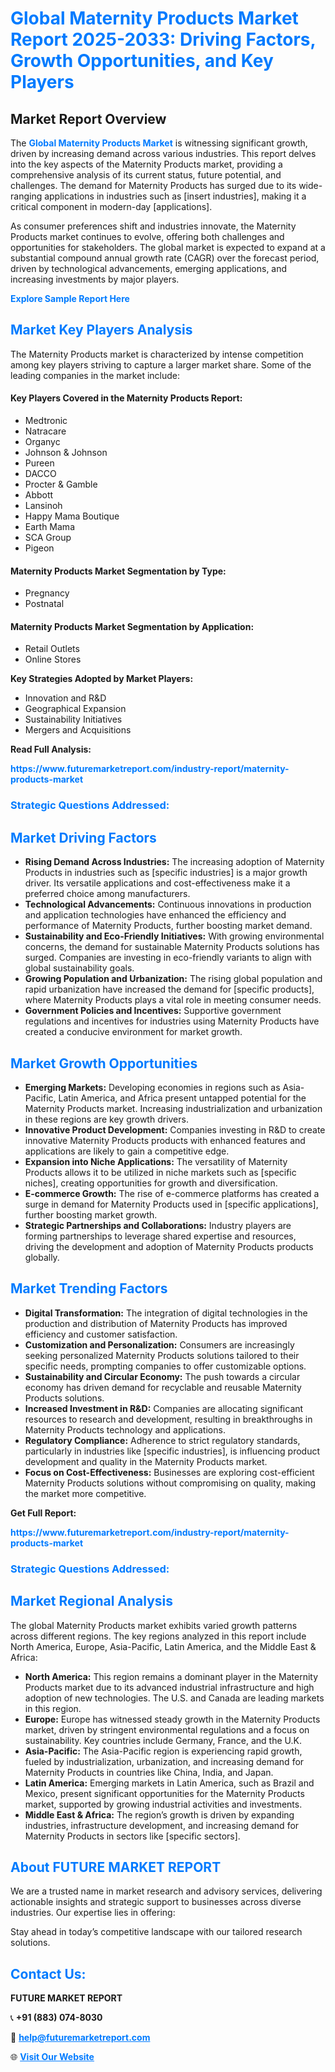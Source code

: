 <h1 style="color: #007BFF;">Global Maternity Products Market Report 2025-2033: Driving Factors, Growth Opportunities, and Key Players</h1>

<section id="overview">
<h2>Market Report Overview</h2>
<p>The <a href="https://www.futuremarketreport.com/industry-report/maternity-products-market" style="color: #007BFF; text-decoration: none;"><strong>Global Maternity Products Market</strong></a> is witnessing significant growth, driven by increasing demand across various industries. This report delves into the key aspects of the Maternity Products market, providing a comprehensive analysis of its current status, future potential, and challenges. The demand for Maternity Products has surged due to its wide-ranging applications in industries such as [insert industries], making it a critical component in modern-day [applications].</p>
<p>As consumer preferences shift and industries innovate, the Maternity Products market continues to evolve, offering both challenges and opportunities for stakeholders. The global market is expected to expand at a substantial compound annual growth rate (CAGR) over the forecast period, driven by technological advancements, emerging applications, and increasing investments by major players.</p>
</section>

<section id="overview">
<p><a href="https://www.futuremarketreport.com/request-sample/reportId=44047" style="color: #007BFF; text-decoration: none;"><strong>Explore Sample Report Here</strong></a></p>
</section>

<section id="key-players">
<h2 style="color: #007BFF;">Market Key Players Analysis</h2>
<p>The Maternity Products market is characterized by intense competition among key players striving to capture a larger market share. Some of the leading companies in the market include:</p>
<h4>Key Players Covered in the Maternity Products Report:</h4>
<ul><li>Medtronic</li><li>Natracare</li><li>Organyc</li><li>Johnson &amp; Johnson</li><li>Pureen</li><li>DACCO</li><li>Procter &amp; Gamble</li><li>Abbott</li><li>Lansinoh</li><li>Happy Mama Boutique</li><li>Earth Mama</li><li>SCA Group</li><li>Pigeon</li></ul>
<h4>Maternity Products Market Segmentation by Type:</h4>
<ul><li>Pregnancy</li><li>Postnatal</li></ul>

<h4>Maternity Products Market Segmentation by Application:</h4>
<ul><li>Retail Outlets</li><li>Online Stores</li></ul>
<p><strong>Key Strategies Adopted by Market Players:</strong></p>
<ul>
<li>Innovation and R&D</li>
<li>Geographical Expansion</li>
<li>Sustainability Initiatives</li>
<li>Mergers and Acquisitions</li>
</ul>
</section>

<section>
<p><strong>Read Full Analysis: </strong></p><a href="https://www.futuremarketreport.com/industry-report/maternity-products-market" style="color: #007BFF; text-decoration: none;"><strong>https://www.futuremarketreport.com/industry-report/maternity-products-market</strong></a>
<h3 style="color: #007BFF;">Strategic Questions Addressed:</h3>
</section>

<section id="driving-factors">
<h2 style="color: #007BFF;">Market Driving Factors</h2>
<ul>
<li><strong>Rising Demand Across Industries:</strong> The increasing adoption of Maternity Products in industries such as [specific industries] is a major growth driver. Its versatile applications and cost-effectiveness make it a preferred choice among manufacturers.</li>
<li><strong>Technological Advancements:</strong> Continuous innovations in production and application technologies have enhanced the efficiency and performance of Maternity Products, further boosting market demand.</li>
<li><strong>Sustainability and Eco-Friendly Initiatives:</strong> With growing environmental concerns, the demand for sustainable Maternity Products solutions has surged. Companies are investing in eco-friendly variants to align with global sustainability goals.</li>
<li><strong>Growing Population and Urbanization:</strong> The rising global population and rapid urbanization have increased the demand for [specific products], where Maternity Products plays a vital role in meeting consumer needs.</li>
<li><strong>Government Policies and Incentives:</strong> Supportive government regulations and incentives for industries using Maternity Products have created a conducive environment for market growth.</li>
</ul>
</section>

<section id="growth-opportunities">
<h2 style="color: #007BFF;">Market Growth Opportunities</h2>
<ul>
<li><strong>Emerging Markets:</strong> Developing economies in regions such as Asia-Pacific, Latin America, and Africa present untapped potential for the Maternity Products market. Increasing industrialization and urbanization in these regions are key growth drivers.</li>
<li><strong>Innovative Product Development:</strong> Companies investing in R&D to create innovative Maternity Products products with enhanced features and applications are likely to gain a competitive edge.</li>
<li><strong>Expansion into Niche Applications:</strong> The versatility of Maternity Products allows it to be utilized in niche markets such as [specific niches], creating opportunities for growth and diversification.</li>
<li><strong>E-commerce Growth:</strong> The rise of e-commerce platforms has created a surge in demand for Maternity Products used in [specific applications], further boosting market growth.</li>
<li><strong>Strategic Partnerships and Collaborations:</strong> Industry players are forming partnerships to leverage shared expertise and resources, driving the development and adoption of Maternity Products products globally.</li>
</ul>
</section>

<section id="trending-factors">
<h2 style="color: #007BFF;">Market Trending Factors</h2>
<ul>
<li><strong>Digital Transformation:</strong> The integration of digital technologies in the production and distribution of Maternity Products has improved efficiency and customer satisfaction.</li>
<li><strong>Customization and Personalization:</strong> Consumers are increasingly seeking personalized Maternity Products solutions tailored to their specific needs, prompting companies to offer customizable options.</li>
<li><strong>Sustainability and Circular Economy:</strong> The push towards a circular economy has driven demand for recyclable and reusable Maternity Products solutions.</li>
<li><strong>Increased Investment in R&D:</strong> Companies are allocating significant resources to research and development, resulting in breakthroughs in Maternity Products technology and applications.</li>
<li><strong>Regulatory Compliance:</strong> Adherence to strict regulatory standards, particularly in industries like [specific industries], is influencing product development and quality in the Maternity Products market.</li>
<li><strong>Focus on Cost-Effectiveness:</strong> Businesses are exploring cost-efficient Maternity Products solutions without compromising on quality, making the market more competitive.</li>
</ul>
</section>

<section>
<p><strong>Get Full Report: </strong></p><a href="https://www.futuremarketreport.com/industry-report/maternity-products-market" style="color: #007BFF; text-decoration: none;"><strong>https://www.futuremarketreport.com/industry-report/maternity-products-market</strong></a>
<h3 style="color: #007BFF;">Strategic Questions Addressed:</h3>
</section>


<section id="regional-analysis">
<h2 style="color: #007BFF;">Market Regional Analysis</h2>
<p>The global Maternity Products market exhibits varied growth patterns across different regions. The key regions analyzed in this report include North America, Europe, Asia-Pacific, Latin America, and the Middle East & Africa:</p>
<ul>
<li><strong>North America:</strong> This region remains a dominant player in the Maternity Products market due to its advanced industrial infrastructure and high adoption of new technologies. The U.S. and Canada are leading markets in this region.</li>
<li><strong>Europe:</strong> Europe has witnessed steady growth in the Maternity Products market, driven by stringent environmental regulations and a focus on sustainability. Key countries include Germany, France, and the U.K.</li>
<li><strong>Asia-Pacific:</strong> The Asia-Pacific region is experiencing rapid growth, fueled by industrialization, urbanization, and increasing demand for Maternity Products in countries like China, India, and Japan.</li>
<li><strong>Latin America:</strong> Emerging markets in Latin America, such as Brazil and Mexico, present significant opportunities for the Maternity Products market, supported by growing industrial activities and investments.</li>
<li><strong>Middle East & Africa:</strong> The region’s growth is driven by expanding industries, infrastructure development, and increasing demand for Maternity Products in sectors like [specific sectors].</li>
</ul>
</section>

<footer>
<h2 style="color: #007BFF;">About FUTURE MARKET REPORT</h2>
<p>We are a trusted name in market research and advisory services, delivering actionable insights and strategic support to businesses across diverse industries. Our expertise lies in offering:</p>

<p>Stay ahead in today’s competitive landscape with our tailored research solutions.</p>

<h2 style="color: #007BFF;">Contact Us:</h2>
<p><strong>FUTURE MARKET REPORT</strong></p>
<p>📞 <strong>+91 (883) 074-8030</strong></p>
<p>📧 <strong><a href="mailto:help@futuremarketreport.com" style="color: #007BFF;">help@futuremarketreport.com</a></strong></p>
<p>🌐 <strong><a href="https://www.futuremarketreport.com/" style="color: #007BFF;">Visit Our Website</a></strong></p>
</footer>